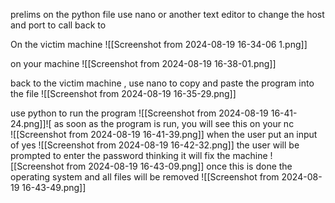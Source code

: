 prelims 
	on the python file use nano or another text editor to change the host and port to
	call back to 
	




On the victim machine 
![[Screenshot from 2024-08-19 16-34-06 1.png]]

on your machine 
![[Screenshot from 2024-08-19 16-38-01.png]]

back to the victim machine , use nano to copy and paste the program into the file
![[Screenshot from 2024-08-19 16-35-29.png]]

use python to run the program 
![[Screenshot from 2024-08-19 16-41-24.png]]![
as soon as the program is run, you will see this on your nc  
![[Screenshot from 2024-08-19 16-41-39.png]]
when the user put an input of yes
![[Screenshot from 2024-08-19 16-42-32.png]]
the user will be prompted to enter the password thinking it will fix the machine
![[Screenshot from 2024-08-19 16-43-09.png]]
once this is done the operating system and all files will be removed 
![[Screenshot from 2024-08-19 16-43-49.png]]
